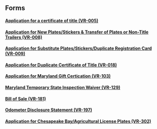 <p align="center">
<img :src="$withBase('/forms-image.png')" alt="" height="250px">
</p>

## Forms

#### [Application for a certificate of title (VR-005)](http://www.mva.maryland.gov/_resources/docs/VR-005.pdf)
#### [Application for New Plates/Stickers & Transfer of Plates or Non-Title Trailers (VR-008)](http://www.mva.maryland.gov/_resources/docs/VR-008.pdf)
#### [Application for Substitute Plates/Stickers/Duplicate Registration Card (VR-009)](http://www.mva.maryland.gov/_resources/docs/VR-009.pdf)
#### [Application for Duplicate Certificate of Title (VR-018)](http://www.mva.maryland.gov/_resources/docs/VR-018.pdf)
#### [Application for Maryland Gift Certication (VR-103)](http://www.mva.maryland.gov/_resources/docs/VR-103.pdf)
#### [Maryland Temporary State Inspection Waiver (VR-129)](http://www.mva.maryland.gov/_resources/docs/VR-129.pdf)
#### [Bill of Sale (VR-181)](http://www.mva.maryland.gov/_resources/docs/VR-181.pdf)
#### [Odometer Disclosure Statement (VR-197)](http://www.mva.maryland.gov/_resources/docs/VR-197.pdf)
#### [Application for Chesapeake Bay/Agricultural License Plates (VR-302)](http://www.mva.maryland.gov/_resources/docs/VR-302.pdf)

